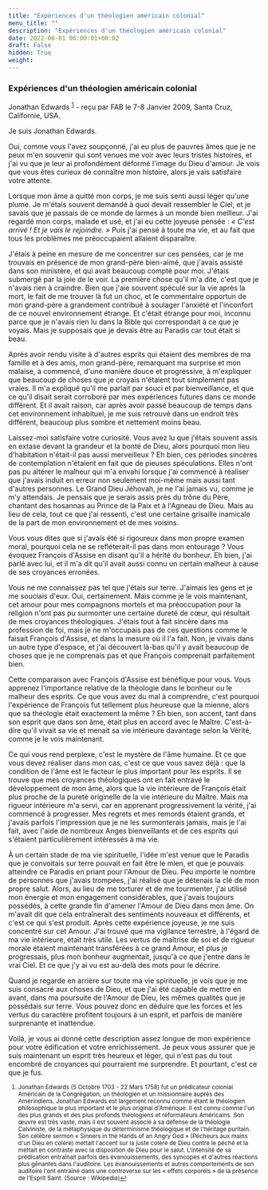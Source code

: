 ```yaml
---
title: "Expériences d'un théologien américain colonial"
menu_title: ""
description: "Expériences d'un théologien américain colonial"
date: 2022-06-01 06:00:01+00:02
draft: False
hidden: True
weight:
---
```

### Expériences d'un théologien américain colonial

Jonathan Edwards <sup id="a1">[1](#f1)</sup> - reçu par FAB le 7-8 Janvier 2009, Santa Cruz, Californie, USA.

Je suis Jonathan Edwards.

Oui, comme vous l'avez soupçonné, j'ai eu plus de pauvres âmes que je ne peux m'en souvenir qui sont venues me voir avec leurs tristes histoires, et j'ai vu que je leur ai profondément déformé l'image du Dieu d'amour. Je vois que vous êtes curieux de connaître mon histoire, alors je vais satisfaire votre attente.

Lorsque mon âme a quitté mon corps, je me suis senti aussi léger qu'une plume. Je m'étais souvent demandé à quoi devait ressembler le Ciel, et je savais que je passais de ce monde de larmes à un monde bien meilleur. J'ai regardé mon corps, malade et usé, et j'ai eu cette joyeuse pensée : *« C'est arrivé ! Et je vais le rejoindre. »* Puis j'ai pensé à toute ma vie, et au fait que tous les problèmes me préoccupaient allaient disparaître.

J'étais à peine en mesure de me concentrer sur ces pensées, car je me trouvais en présence de mon grand-père bien-aimé, que j'avais assisté dans son ministère, et qui avait beaucoup compté pour moi. J'étais submergé par la joie de le voir. La première chose qu'il m'a dite, c'est que je n'avais rien à craindre. Bien que j'aie souvent spéculé sur la vie après la mort, le fait de me trouver là fut un choc, et le commentaire opportun de mon grand-père a grandement contribué à soulager l'anxiété et l'inconfort de ce nouvel environnement étrange. Et c'était étrange pour moi, inconnu parce que je n'avais rien lu dans la Bible qui correspondait à ce que je voyais. Mais je supposais que je devais être au Paradis car tout était si beau.

Après avoir rendu visite à d'autres esprits qui étaient des membres de ma famille et à des amis, mon grand-père, remarquant ma surprise et mon malaise, a commencé, d'une manière douce et progressive, à m'expliquer que beaucoup de choses que je croyais n'étaient tout simplement pas vraies. Il m'a expliqué qu'il me parlait par souci et par bienveillance, et que ce qu'il disait serait corroboré par mes expériences futures dans ce monde différent. Et il avait raison, car après avoir passé beaucoup de temps dans cet environnement inhabituel, je me suis retrouvé dans un endroit très différent, beaucoup plus sombre et nettement moins beau.

Laissez-moi satisfaire votre curiosité. Vous avez lu que j'étais souvent assis en extase devant la grandeur et la bonté de Dieu, alors pourquoi mon lieu d'habitation n'était-il pas aussi merveilleux ? Eh bien, ces périodes sincères de contemplation n'étaient en fait que de pieuses spéculations. Elles n'ont pas pu altérer le malheur qui m'a envahi lorsque j'ai commencé à réaliser que j'avais induit en erreur non seulement moi-même mais aussi tant d'autres personnes. Le Grand Dieu Jéhovah, je ne l'ai jamais vu, comme je m'y attendais. Je pensais que je serais assis près du trône du Père, chantant des hosannas au Prince de la Paix et à l'Agneau de Dieu. Mais au lieu de cela, tout ce que j'ai ressenti, c'est une certaine grisaille inamicale de la part de mon environnement et de mes voisins.

Vous vous dites que si j'avais été si rigoureux dans mon propre examen moral, pourquoi cela ne se refléterait-il pas dans mon entourage ? Vous évoquez François d'Assise en disant qu'il a hérité du bonheur. Eh bien, j'ai parlé avec lui, et il m'a dit qu'il avait aussi connu un certain malheur à cause de ses croyances erronées.

Vous ne me connaissez pas tel que j'étais sur terre. J'aimais les gens et je me souciais d'eux. Oui, certainement. Mais comme je le vois maintenant, cet amour pour mes compagnons mortels et ma préoccupation pour la religion n'ont pas pu surmonter une certaine dureté de cœur, qui résultait de mes croyances théologiques. J'étais tout à fait sincère dans ma profession de foi, mais je ne m'occupais pas de ces questions comme le faisait François d'Assise, et dans la mesure où il l'a fait. Non, je vivais dans un autre type d'espace, et j'ai découvert là-bas qu'il y avait beaucoup de choses que je ne comprenais pas et que François comprenait parfaitement bien.

Cette comparaison avec François d'Assise est bénéfique pour vous. Vous apprenez l'importance relative de la théologie dans le bonheur ou le malheur des esprits. Ce que vous avez du mal à comprendre, c'est pourquoi l'expérience de François fut tellement plus heureuse que la mienne, alors que sa théologie était exactement la même ? Eh bien, son accent, tant dans son esprit que dans son âme, était plus en accord avec le Maître. C'est-à-dire qu'il vivait sa vie et menait sa vie intérieure davantage selon la Vérité, comme je le vois maintenant.

Ce qui vous rend perplexe, c'est le mystère de l'âme humaine. Et ce que vous devez réaliser dans mon cas, c'est ce que vous savez déjà : que la condition de l'âme est le facteur le plus important pour les esprits. Il se trouve que mes croyances théologiques ont en fait entravé le développement de mon âme, alors que la vie intérieure de François était plus proche de la pureté originelle de la vie intérieure du Maître. Mais ma rigueur intérieure m'a servi, car en apprenant progressivement la vérité, j'ai commencé à progresser. Mes regrets et mes remords étaient grands, et j'avais parfois l'impression que je ne les surmonterais jamais, mais je l'ai fait, avec l'aide de nombreux Anges bienveillants et de ces esprits qui s'étaient particulièrement intéressés à ma vie.

À un certain stade de ma vie spirituelle, l'idée m'est venue que le Paradis que je convoitais sur terre pouvait en fait être le mien, et que je pouvais atteindre ce Paradis en priant pour l'Amour de Dieu. Peu importe le nombre de personnes que j'avais trompées, j'ai réalisé que je détenais la clé de mon propre salut. Alors, au lieu de me torturer et de me tourmenter, j'ai utilisé mon énergie et mon engagement considérables, que j'avais toujours possédés, à cette grande fin d'amener l'Amour de Dieu dans mon âme. On m'avait dit que cela entraînerait des sentiments nouveaux et différents, et c'est ce qui s'est produit. Après cette expérience joyeuse, je me suis concentré sur cet Amour. J'ai trouvé que ma vigilance terrestre, à l'égard de ma vie intérieure, était très utile. Les vertus de maîtrise de soi et de rigueur morale étaient maintenant transférées à ce grand Amour, et plus je progressais, plus mon bonheur augmentait, jusqu'à ce que j'entre dans le vrai Ciel. Et ce que j'y ai vu est au-delà des mots pour le décrire.

Quand je regarde en arrière sur toute ma vie spirituelle, je vois que je me suis consacré aux choses de Dieu, et que j'ai été capable de mettre en avant, dans ma poursuite de l'Amour de Dieu, les mêmes qualités que je possédais sur terre. Vous pouvez donc en déduire que les forces et les vertus du caractère profitent toujours à un esprit, et parfois de manière surprenante et inattendue.

Voilà, je vous ai donné cette description assez longue de mon expérience pour votre édification et votre enrichissement. Je peux vous assurer que je suis maintenant un esprit très heureux et léger, qui n'est pas du tout encombré de croyances qui pourraient me surprendre. Et pourtant, c'est ce que je fus.
<small>

1. <large id="f1"> Jonathan Edwards (5 Octobre 1703 - 22 Mars 1758) fut un prédicateur colonial Américain de la Congrégation, un théologien et un missionnaire auprès des Amérindiens. Jonathan Edwards est largement reconnu comme étant le théologien philosophique le plus important et le plus original d'Amérique. Il est connu comme l'un des plus grands et des plus profonds théologiens et réformateurs Américains. Son œuvre est très vaste, mais il est souvent associé à sa défense de la théologie Calviniste, de la métaphysique du déterminisme théologique et de l'héritage puritain. Son célèbre sermon « Sinners in the Hands of an Angry God » (Pécheurs aux mains d'un Dieu en colère) mettait l'accent sur la juste colère de Dieu contre le péché et la mettait en contraste avec la disposition de Dieu pour le salut. L'intensité de sa prédication entraînait parfois des évanouissements, des syncopes et d'autres réactions plus gênantes dans l'auditoire. Les évanouissements et autres comportements de son auditoire l'ont entraîné dans une controverse sur les « effets corporels » de la présence de l'Esprit Saint. (Source : Wikipedia)[↩](#a1)
